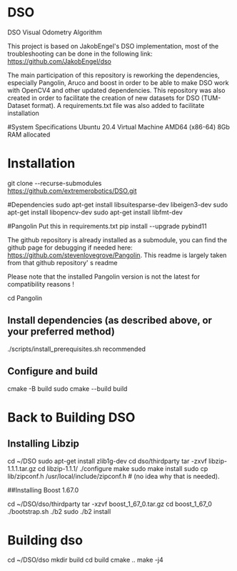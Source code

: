 # DSO
DSO Visual Odometry Algorithm

This project is based on JakobEngel's DSO implementation, most of the troubleshooting can be done in the following link: https://github.com/JakobEngel/dso

The main participation of this repository is reworking the dependencies, especially Pangolin, Aruco and boost in order to be able to make DSO work with OpenCV4 and other updated dependencies. This repository was also created in order to facilitate the creation of new datasets for DSO (TUM-Dataset format). A requirements.txt file was also added to facilitate installation

#System Specifications
Ubuntu 20.4 Virtual Machine
AMD64 (x86-64)
8Gb RAM allocated

# Installation
git clone --recurse-submodules https://github.com/extremerobotics/DSO.git

#Dependencies
sudo apt-get install libsuitesparse-dev libeigen3-dev 
sudo apt-get install libopencv-dev
sudo apt-get install libfmt-dev


#Pangolin
Put this in requirements.txt pip install --upgrade pybind11

The github repository is already installed as a submodule, you can find the github page for debugging if needed here: https://github.com/stevenlovegrove/Pangolin. This readme is largely taken from that github repository' s readme

Please note that the installed Pangolin version is not the latest for compatibility reasons ! 
 
cd Pangolin

## Install dependencies (as described above, or your preferred method)
./scripts/install_prerequisites.sh recommended

## Configure and build
cmake -B build
sudo cmake --build build

# Back to Building DSO

## Installing Libzip
cd ~/DSO
sudo apt-get install zlib1g-dev
cd dso/thirdparty
tar -zxvf libzip-1.1.1.tar.gz
cd libzip-1.1.1/
./configure
make
sudo make install
sudo cp lib/zipconf.h /usr/local/include/zipconf.h   # (no idea why that is needed).

##Installing Boost 1.67.0

cd ~/DSO/dso/thirdparty
tar -xzvf boost_1_67_0.tar.gz
cd boost_1_67_0
./bootstrap.sh
./b2
sudo ./b2 install

# Building dso

cd ~/DSO/dso
mkdir build
cd build
cmake ..
make -j4
